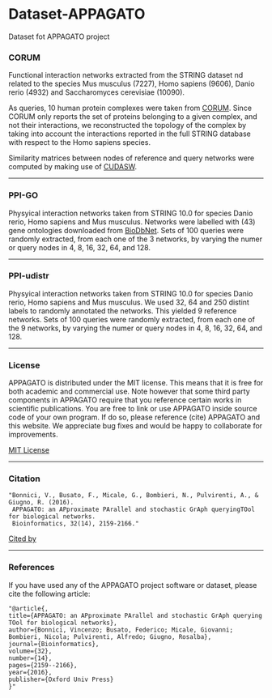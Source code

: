 # Dataset-APPAGATO
Dataset fot APPAGATO project


### CORUM

Functional interaction networks extracted from the STRING dataset nd related to the species Mus musculus (7227), Homo sapiens (9606), Danio rerio (4932) and Saccharomyces cerevisiae (10090).

As queries, 10 human protein complexes were taken from [CORUM](http://mips.helmholtz-muenchen.de/corum/).
Since CORUM only reports the set of proteins belonging to a given complex, and not their interactions, we reconstructed the topology of the complex by taking into account the interactions reported in the full STRING database with respect to the Homo sapiens species.

Similarity matrices between nodes of reference and query networks were computed by making use of [CUDASW](http://cudasw.sourceforge.net).

<hr />

### PPI-GO

Physyical interaction networks taken from STRING 10.0 for species Danio rerio, Homo sapiens and Mus musculus.
Networks were labelled with (43) gene ontologies downloaded from [BioDbNet](http://biodbnet.abcc.ncifcrf.gov).
Sets of 100 queries were randomly extracted, from each one of the 3 networks, by varying the numer or query nodes in 4, 8, 16, 32, 64, and 128.

<hr />

### PPI-udistr

Physyical interaction networks taken from STRING 10.0 for species Danio rerio, Homo sapiens and Mus musculus.
We used 32, 64 and 250 distint labels to randomly annotated the networks. This yielded 9 reference networks.
Sets of 100 queries were randomly extracted, from each one of the 9 networks, by varying the numer or query nodes in 4, 8, 16, 32, 64, and 128.

<hr />

### License
APPAGATO is distributed under the MIT license. This means that it is free for both academic and commercial use. 
Note however that some third party components in APPAGATO require that you reference certain works in scientific publications. 
You are free to link or use APPAGATO inside source code of your own program. If do so, please reference (cite) APPAGATO and this website. We appreciate bug fixes and would be happy to collaborate for improvements.

[MIT License](https://raw.githubusercontent.com/GiugnoLab/Dataset-APPAGATO/master/LICENSE)

<hr />

### Citation
    "Bonnici, V., Busato, F., Micale, G., Bombieri, N., Pulvirenti, A., & Giugno, R. (2016).
     APPAGATO: an APproximate PArallel and stochastic GrAph queryingTOol for biological networks.
     Bioinformatics, 32(14), 2159-2166."
[Cited by](https://scholar.google.it/scholar?hl=it&as_sdt=0%2C5&q=appagato+bonnici&btnG=) <br>

<hr />

### References 
If you have used any of the APPAGATO project software or dataset, please cite the following article:
  
    "@article{,
    title={APPAGATO: an APproximate PArallel and stochastic GrAph querying TOol for biological networks},
    author={Bonnici, Vincenzo; Busato, Federico; Micale, Giovanni; Bombieri, Nicola; Pulvirenti, Alfredo; Giugno, Rosalba},
    journal={Bioinformatics},
    volume={32},
    number={14},
    pages={2159--2166},
    year={2016},
    publisher={Oxford Univ Press}
    }"

